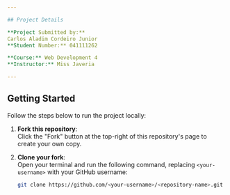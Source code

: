 ```yaml
---

## Project Details

**Project Submitted by:**  
Carlos Aladim Cordeiro Junior  
**Student Number:** 041111262  

**Course:** Web Development 4  
**Instructor:** Miss Javeria  

---
```


## Getting Started

Follow the steps below to run the project locally:

1. **Fork this repository**:  
   Click the "Fork" button at the top-right of this repository's page to create your own copy.

2. **Clone your fork**:  
   Open your terminal and run the following command, replacing `<your-username>` with your GitHub username:  
   ```bash
   git clone https://github.com/<your-username>/<repository-name>.git
